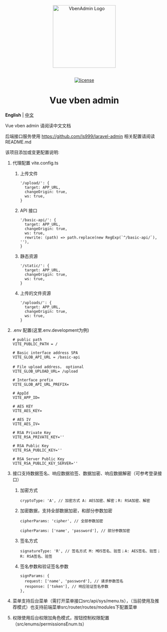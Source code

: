<div align="center"> <a href="https://github.com/anncwb/vue-vben-admin"> <img alt="VbenAdmin Logo" width="200" height="200" src="https://anncwb.github.io/anncwb/images/logo.png"> </a> <br> <br>

[![license](https://img.shields.io/github/license/anncwb/vue-vben-admin.svg)](LICENSE)

<h1>Vue vben admin</h1>
</div>

**English** | [中文](./README.zh-CN.md)

Vue vben admin 请阅读中文文档

后端接口服务使用 https://github.com/Is999/laravel-admin 相关配置请阅读README.md

该项目添加或变更配置说明:

1. 代理配置 vite.config.ts

   1. 上传文件

      ```
      '/upload/': {
        target: APP_URL,
        changeOrigin: true,
        ws: true,
      }
      ```

   2. API 接口

      ```
      '/basic-api/': {
        target: APP_URL,
        changeOrigin: true,
        ws: true,
        rewrite: (path) => path.replace(new RegExp(`^/basic-api/`), ''),
      }
      ```

   3. 静态资源

      ```
      '/static/': {
        target: APP_URL,
        changeOrigin: true,
        ws: true,
      }
      ```

   4. 上传的文件资源

      ```
      '/uploads/': {
        target: APP_URL,
        changeOrigin: true,
        ws: true,
      }
      ```

2. .env 配置(这里.env.development为例)

   ```
   # public path
   VITE_PUBLIC_PATH = /

   # Basic interface address SPA
   VITE_GLOB_API_URL = /basic-api

   # File upload address， optional
   VITE_GLOB_UPLOAD_URL= /upload

   # Interface prefix
   VITE_GLOB_API_URL_PREFIX=

   # AppId
   VITE_APP_ID=

   # AES KEY
   VITE_AES_KEY=

   # AES IV
   VITE_AES_IV=

   # RSA Private Key
   VITE_RSA_PRIVATE_KEY=''

   # RSA Public Key
   VITE_RSA_PUBLIC_KEY=''

   # RSA Server Public Key
   VITE_RSA_PUBLIC_KEY_SERVER=''
   ```

3. 接口支持数据签名、响应数据验签、数据加密、响应数据解密（可参考登录接口）

   1. 加密方式

      ```
      cryptoType: 'A', // 加密方式 A: AES加密、解密；R: RSA加密、解密
      ```

   2. 加密数据，支持全部数据加密，和部分参数加密

      ```
      cipherParams: 'cipher', // 全部参数加密

      cipherParams: ['name', 'password'], // 部分参数加密
      ```

   3. 签名方式

      ```
      signatureType: 'R', // 签名方式 M: MD5签名、验签；A: AES签名、验签；R: RSA签名、验签
      ```

   4. 签名参数和验证签名参数

      ```
      signParams: {
        request: ['name', 'password'], // 请求参数签名
        response: ['token'], // 响应验证签名参数
      },
      ```

4. 菜单支持后台菜单（需打开菜单接口src/api/sys/menu.ts），（当前使用及推荐模式）也支持前端菜单src/router/routes/modules下配置菜单

5. 权限使用后台权限加角色模式，按钮控制权限配置（src/enums/permissionsEnum.ts）
